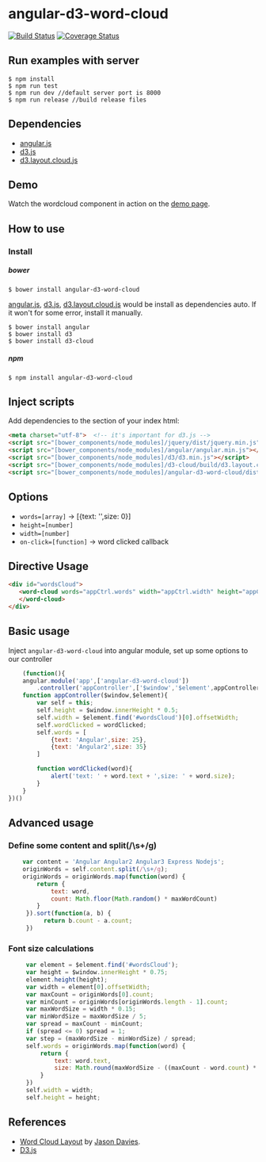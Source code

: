 # angular-d3-word-cloud #

[![Build Status](https://travis-ci.org/weihanchen/angular-d3-word-cloud.svg?branch=master)](https://travis-ci.org/weihanchen/angular-d3-word-cloud)
[![Coverage Status](https://coveralls.io/repos/github/weihanchen/angular-d3-word-cloud/badge.svg?branch=master)](https://coveralls.io/github/weihanchen/angular-d3-word-cloud?branch=master)

## Run examples with server ##
```
$ npm install
$ npm run test
$ npm run dev //default server port is 8000
$ npm run release //build release files
```

## Dependencies ##
* [angular.js](https://angularjs.org/)
* [d3.js](https://d3js.org/)
* [d3.layout.cloud.js](https://www.jasondavies.com/wordcloud/)

## Demo ##
Watch the wordcloud component in action on the [demo page](https://weihanchen.github.io/angular-d3-word-cloud/).

## How to use ##

### Install ###

##### bower #####

    $ bower install angular-d3-word-cloud

[angular.js](https://angularjs.org/), [d3.js](https://d3js.org/), [d3.layout.cloud.js](https://www.jasondavies.com/wordcloud/) would be install as dependencies auto. If it won't for some error, install it manually.

    $ bower install angular
    $ bower install d3
    $ bower install d3-cloud


##### npm #####
```
$ npm install angular-d3-word-cloud
```

## Inject scripts ##
Add dependencies to the <head> section of your index html:

```html
<meta charset="utf-8">  <!-- it's important for d3.js -->
<script src="[bower_components/node_modules]/jquery/dist/jquery.min.js"></script>
<script src="[bower_components/node_modules]/angular/angular.min.js"></script>
<script src="[bower_components/node_modules]/d3/d3.min.js"></script>
<script src="[bower_components/node_modules]/d3-cloud/build/d3.layout.cloud.js"></script>
<script src="[bower_components/node_modules]/angular-d3-word-cloud/dist/angular-word-cloud.min.js"></script>
```

## Options ##
* `words=[array]` -> [{text: '',size: 0}]
* `height=[number]`
* `width=[number]`
* `on-click=[function]` -> word clicked callback

## Directive Usage ##
```html
<div id="wordsCloud">
   <word-cloud words="appCtrl.words" width="appCtrl.width" height="appCtrl.height" on-click="appCtrl.wordClicked">
   </word-cloud>
</div>
```

## Basic usage ##
Inject `angular-d3-word-cloud` into angular module, set up some options to our controller

```javascript
	(function(){
	angular.module('app',['angular-d3-word-cloud'])
		.controller('appController',['$window','$element',appController])
	function appController($window,$element){
		var self = this;
		self.height = $window.innerHeight * 0.5;
		self.width = $element.find('#wordsCloud')[0].offsetWidth;
		self.wordClicked = wordClicked;
		self.words = [
			{text: 'Angular',size: 25},
			{text: 'Angular2',size: 35}
		]

		function wordClicked(word){
			alert('text: ' + word.text + ',size: ' + word.size);
		}
	}
})()
```
## Advanced usage ##
### Define some content and split(/\s+/g) ###

```javascript
	var content = 'Angular Angular2 Angular3 Express Nodejs';
	originWords = self.content.split(/\s+/g);
    originWords = originWords.map(function(word) {
        return {
            text: word,
            count: Math.floor(Math.random() * maxWordCount)
        }
     }).sort(function(a, b) {
          return b.count - a.count;
     })
```

### Font size calculations ###

```javascript
	 var element = $element.find('#wordsCloud');
     var height = $window.innerHeight * 0.75;
     element.height(height);
     var width = element[0].offsetWidth;
     var maxCount = originWords[0].count;
     var minCount = originWords[originWords.length - 1].count;
     var maxWordSize = width * 0.15;
     var minWordSize = maxWordSize / 5;
     var spread = maxCount - minCount;
     if (spread <= 0) spread = 1;
     var step = (maxWordSize - minWordSize) / spread;
     self.words = originWords.map(function(word) {
         return {
             text: word.text,
             size: Math.round(maxWordSize - ((maxCount - word.count) * step))
         }
     })
     self.width = width;
     self.height = height;
```

## References ##
* [Word Cloud Layout](https://github.com/jasondavies/d3-cloud) by [Jason Davies](https://www.jasondavies.com/).
* [D3.js](https://github.com/d3/d3)
